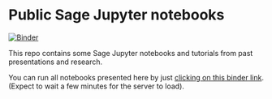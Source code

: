 # Public Sage Jupyter notebooks

[![Binder](https://beta.mybinder.org/badge.svg)](https://mybinder.org/v2/gh/VivianePons/public-notebooks/master)

This repo contains some Sage Jupyter notebooks and tutorials from past presentations and research. 

You can run all notebooks presented here by just [clicking on this binder link](https://mybinder.org/v2/gh/VivianePons/public-notebooks/master). (Expect to wait a few minutes for the server to load).




